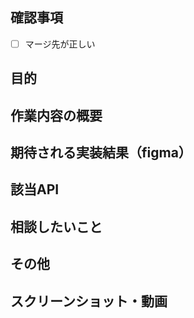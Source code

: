 ## 確認事項

- [ ]  マージ先が正しい

## 目的

## 作業内容の概要

## 期待される実装結果（figma）

## 該当API

## 相談したいこと

## その他

## スクリーンショット・動画
